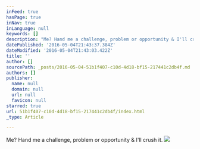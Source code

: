 ```yaml
---
inFeed: true
hasPage: true
inNav: true
inLanguage: null
keywords: []
description: "Me? Hand me a challenge, problem or opportunity & I'll crush it."
datePublished: '2016-05-04T21:43:37.384Z'
dateModified: '2016-05-04T21:43:03.422Z'
title: ''
author: []
sourcePath: _posts/2016-05-04-51b1f407-c10d-4d18-bf15-217441c2db4f.md
authors: []
publisher:
  name: null
  domain: null
  url: null
  favicon: null
starred: true
url: 51b1f407-c10d-4d18-bf15-217441c2db4f/index.html
_type: Article

---
```

Me? Hand me a challenge, problem or opportunity & I'll crush it.
![](https://the-grid-user-content.s3-us-west-2.amazonaws.com/43159326-a4ee-4406-a4ea-8956051f65dd.jpg)